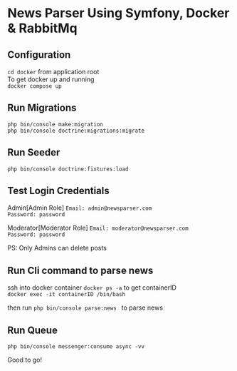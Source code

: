 # News Parser Using Symfony, Docker & RabbitMq

## Configuration
``cd docker`` from application root \
To get docker up and running \
``docker compose up``

## Run Migrations
``php bin/console make:migration`` \
``php bin/console doctrine:migrations:migrate``

## Run Seeder
``php bin/console doctrine:fixtures:load``

## Test Login Credentials
Admin[Admin Role]
``Email: admin@newsparser.com`` \
``Password: password``

Moderator[Moderator Role]
``Email: moderator@newsparser.com`` \
``Password: password``

PS: Only Admins can delete posts

## Run Cli command to parse news
ssh into docker container
``docker ps -a`` to get containerID \
``docker exec -it containerID /bin/bash ``

then run
``php bin/console parse:news `` to parse news

## Run Queue
``php bin/console messenger:consume async -vv``

Good to go!
